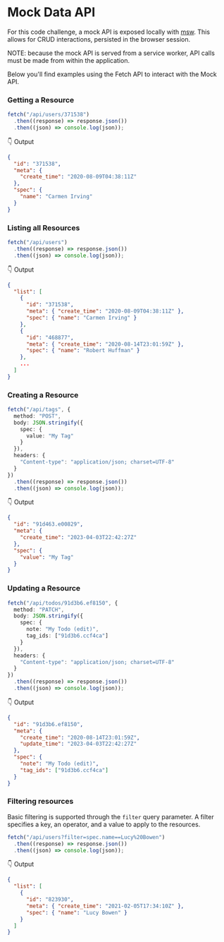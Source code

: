 # Mock Data API

For this code challenge, a mock API is exposed locally with [msw](https://mswjs.io). This allows for CRUD interactions, persisted in the browser session.

NOTE: because the mock API is served from a service worker, API calls must be made from within the application.

Below you'll find examples using the Fetch API to interact with the Mock API.

### Getting a Resource

```typescript
fetch("/api/users/371538")
  .then((response) => response.json())
  .then((json) => console.log(json));
```

👇 Output

```json
{
  "id": "371538",
  "meta": {
    "create_time": "2020-08-09T04:38:11Z"
  },
  "spec": {
    "name": "Carmen Irving"
  }
}
```

### Listing all Resources

```typescript
fetch("/api/users")
  .then((response) => response.json())
  .then((json) => console.log(json));
```

👇 Output

```json
{
  "list": [
    {
      "id": "371538",
      "meta": { "create_time": "2020-08-09T04:38:11Z" },
      "spec": { "name": "Carmen Irving" }
    },
    {
      "id": "468877",
      "meta": { "create_time": "2020-08-14T23:01:59Z" },
      "spec": { "name": "Robert Huffman" }
    },
    ...
  ]
}
```

### Creating a Resource

```typescript
fetch("/api/tags", {
  method: "POST",
  body: JSON.stringify({
    spec: {
      value: "My Tag"
    }
  }),
  headers: {
    "Content-type": "application/json; charset=UTF-8"
  }
})
  .then((response) => response.json())
  .then((json) => console.log(json));
```

👇 Output

```json
{
  "id": "91d463.e00829",
  "meta": {
    "create_time": "2023-04-03T22:42:27Z"
  },
  "spec": {
    "value": "My Tag"
  }
}
```

### Updating a Resource

```typescript
fetch("/api/todos/91d3b6.ef8150", {
  method: "PATCH",
  body: JSON.stringify({
    spec: {
      note: "My Todo (edit)",
      tag_ids: ["91d3b6.ccf4ca"]
    }
  }),
  headers: {
    "Content-type": "application/json; charset=UTF-8"
  }
})
  .then((response) => response.json())
  .then((json) => console.log(json));
```

👇 Output

```json
{
  "id": "91d3b6.ef8150",
  "meta": {
    "create_time": "2020-08-14T23:01:59Z",
    "update_time": "2023-04-03T22:42:27Z"
  },
  "spec": {
    "note": "My Todo (edit)",
    "tag_ids": ["91d3b6.ccf4ca"]
  }
}
```

### Filtering resources

Basic filtering is supported through the `filter` query parameter. A filter specifies a key, an operator, and a value to apply to the resources.

```typescript
fetch("/api/users?filter=spec.name==Lucy%20Bowen")
  .then((response) => response.json())
  .then((json) => console.log(json));
```

👇 Output

```json
{
  "list": [
    {
      "id": "823930",
      "meta": { "create_time": "2021-02-05T17:34:10Z" },
      "spec": { "name": "Lucy Bowen" }
    }
  ]
}
```
